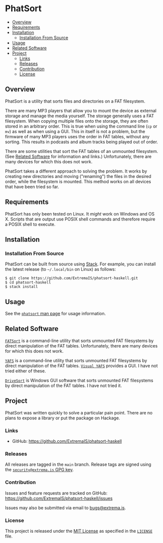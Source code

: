 # PhatSort

* [Overview](#overview)
* [Requirements](#requirements)
* [Installation](#installation)
    * [Installation From Source](#installation-from-source)
* [Usage](#usage)
* [Related Software](#related-software)
* [Project](#project)
    * [Links](#links)
    * [Releases](#releases)
    * [Contribution](#contribution)
    * [License](#license)

## Overview

PhatSort is a utility that sorts files and directories on a FAT filesystem.

There are many MP3 players that allow you to mount the device as external
storage and manage the media yourself.  The storage generally uses a FAT
filesystem.  When copying multiple files onto the storage, they are often
stored in an arbitrary order.  This is true when using the command line (`cp`
or `mv`) as well as when using a GUI.  This in itself is not a problem, but
the firmware of many MP3 players uses the order in FAT tables, without any
sorting.  This results in podcasts and album tracks being played out of order.

There are some utilities that sort the FAT tables of an unmounted filesystem.
(See [Related Software](#related-software) for information and links.)
Unfortunately, there are many devices for which this does not work.

PhatSort takes a different approach to solving the problem.  It works by
creating new directories and moving ("renaming") the files in the desired
order, while the filesystem is mounted.  This method works on all devices that
have been tried so far.

## Requirements

PhatSort has only been tested on Linux.  It *might* work on Windows and OS X.
Scripts that are output use POSIX shell commands and therefore require a POSIX
shell to execute.

## Installation

### Installation From Source

PhatSort can be built from source using [Stack](https://www.haskellstack.org).
For example, you can install the latest release (to `~/.local/bin` on Linux)
as follows:

```
$ git clone https://github.com/ExtremaIS/phatsort-haskell.git
$ cd phatsort-haskell
$ stack install
```

## Usage

See the [`phatsort` man page](doc/phatsort.1.md) for usage information.

## Related Software

[`FATSort`](https://fatsort.sourceforge.io/) is a command-line utility that
sorts unmounted FAT filesystems by direct manipulation of the FAT tables.
Unfortunately, there are many devices for which this does not work.

[`YAFS`](http://www.luisrios.eti.br/public/en_us/projects/yafs/) is a
command-line utility that sorts unmounted FAT filesystems by direct
manipulation of the FAT tables.
[`Visual YAFS`](http://www.luisrios.eti.br/public/en_us/projects/visual_yafs/)
provides a GUI.  I have not tried either of these.

[`DriveSort`](http://www.anerty.net/software/file/DriveSort/) is Windows GUI
software that sorts unmounted FAT filesystems by direct manipulation of the
FAT tables.  I have not tried it.

## Project

PhatSort was written quickly to solve a particular pain point.  There are no
plans to expose a library or put the package on Hackage.

### Links

* GitHub: <https://github.com/ExtremaIS/phatsort-haskell>

### Releases

All releases are tagged in the `main` branch.  Release tags are signed using
the
[`security@extrema.is` GPG key](http://keys.gnupg.net/pks/lookup?op=vindex&fingerprint=on&search=0x1D484E4B4705FADF).

### Contribution

Issues and feature requests are tracked on GitHub:
<https://github.com/ExtremaIS/phatsort-haskell/issues>

Issues may also be submitted via email to <bugs@extrema.is>.

### License

This project is released under the
[MIT License](https://opensource.org/licenses/MIT) as specified in the
[`LICENSE`](LICENSE) file.
